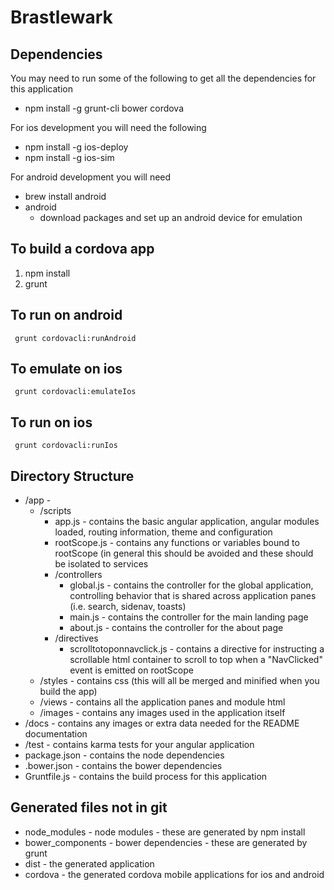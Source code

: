 Brastlewark
=================

Dependencies
------------

You may need to run some of the following to get all the dependencies for this application

   * npm install -g grunt-cli bower cordova
   
For ios development you will need the following
   
   * npm install -g ios-deploy
   * npm install -g ios-sim

For android development you will need

   * brew install android
   * android 
       * download packages and set up an android device for emulation

To build a cordova app
---------------------

1. npm install
2. grunt 

To run on android
-----------------

     grunt cordovacli:runAndroid

To emulate on ios
-----------------

     grunt cordovacli:emulateIos

To run on ios
-------------

     grunt cordovacli:runIos

Directory Structure
-------------------

* /app - 
    * /scripts
        * app.js - contains the basic angular application, angular modules loaded, routing information, theme and 
        configuration
        * rootScope.js - contains any functions or variables bound to rootScope (in general this should be avoided and 
        these should be isolated to services
        * /controllers
            * global.js - contains the controller for the global application, controlling behavior that is shared across 
            application panes (i.e. search, sidenav, toasts)
            * main.js - contains the controller for the main landing page
            * about.js - contains the controller for the about page
        * /directives
            * scrolltotoponnavclick.js - contains a directive for instructing a scrollable html container to scroll
            to top when a "NavClicked" event is emitted on rootScope
    * /styles - contains css (this will all be merged and minified when you build the app)
    * /views - contains all the application panes and module html
    * /images - contains any images used in the application itself
* /docs - contains any images or extra data needed for the README documentation
* /test - contains karma tests for your angular application
* package.json - contains the node dependencies
* .bower.json - contains the bower dependencies
* Gruntfile.js - contains the build process for this application

Generated files not in git
--------------------------

* node_modules - node modules - these are generated by npm install
* bower_components - bower dependencies - these are generated by grunt
* dist - the generated application
* cordova - the generated cordova mobile applications for ios and android
